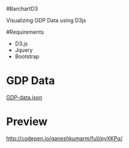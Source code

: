 #BarchartD3

Visualizing GDP Data using D3js

#Requirements

* D3.js
* Jquery
* Bootstrap

# GDP Data

<a href="https://raw.githubusercontent.com/FreeCodeCamp/ProjectReferenceData/master/GDP-data.json">GDP-data.json</a>

# Preview

<a href="http://codepen.io/ganeshkumarm/full/pyXKPq/">http://codepen.io/ganeshkumarm/full/pyXKPq/</a>